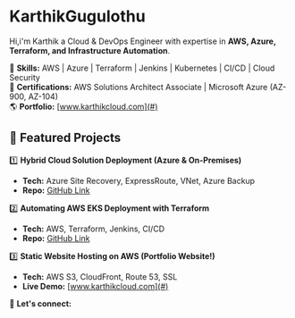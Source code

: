 # KarthikGugulothu
Hi,i'm Karthik  a Cloud & DevOps Engineer with expertise in **AWS, Azure, Terraform, and Infrastructure Automation**.  

🔹 **Skills:** AWS | Azure | Terraform | Jenkins | Kubernetes | CI/CD | Cloud Security  
📜 **Certifications:** AWS Solutions Architect Associate | Microsoft Azure (AZ-900, AZ-104)  
🌎 **Portfolio:** [www.karthikcloud.com](#)  

## 📂 Featured Projects
1️⃣ **Hybrid Cloud Solution Deployment (Azure & On-Premises)**
   - **Tech:** Azure Site Recovery, ExpressRoute, VNet, Azure Backup  
   - **Repo:** [GitHub Link](#)

2️⃣ **Automating AWS EKS Deployment with Terraform**  
   - **Tech:** AWS, Terraform, Jenkins, CI/CD  
   - **Repo:** [GitHub Link](#)

3️⃣ **Static Website Hosting on AWS (Portfolio Website!)**  
   - **Tech:** AWS S3, CloudFront, Route 53, SSL  
   - **Live Demo:** [www.karthikcloud.com](#)

🚀 **Let's connect:** 
